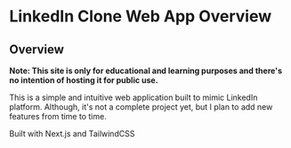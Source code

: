 # LinkedIn Clone Web App Overview

## Overview

**Note: This site is only for educational and learning purposes and there's no intention of hosting it for public use.**

This is a simple and intuitive web application built to mimic LinkedIn platform. Although, it's not a complete project yet, but I plan to add new features from time to time.

Built with Next.js and TailwindCSS
